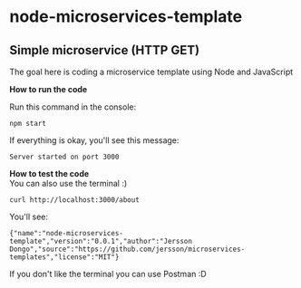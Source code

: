 # node-microservices-template
Simple microservice (HTTP GET) 
---
The goal here is coding a microservice template using Node and JavaScript

**How to run the code** </br>

Run this command in the console:
```console
npm start
```
If everything is okay, you'll see this message:
```console
Server started on port 3000
````

**How to test the code** </br>
You can also use the terminal :)

```console
curl http://localhost:3000/about
```

You'll see:
```console
{"name":"node-microservices-template","version":"0.0.1","author":"Jersson Dongo","source":"https://github.com/jersson/microservices-templates","license":"MIT"}
```

If you don't like the terminal you can use Postman :D